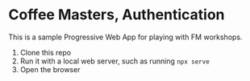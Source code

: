 # Coffee Masters, Authentication

This is a sample Progressive Web App for playing with FM workshops.

1. Clone this repo
2. Run it with a local web server, such as running `npx serve`
3. Open the browser
